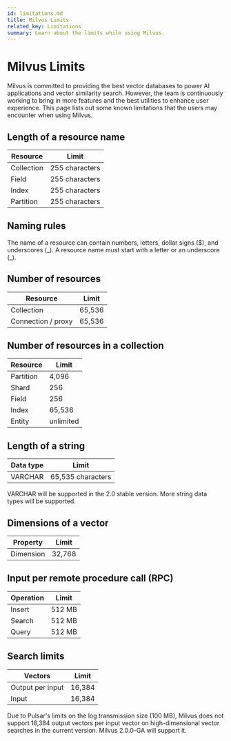 ```yaml
---
id: limitations.md
title: Milvus Limits
related_key: Limitations
summary: Learn about the limits while using Milvus.
---
```

# Milvus Limits

Milvus is committed to providing the best vector databases to power AI applications and vector similarity search. However, the team is continuously working to bring in more features and the best utilities to enhance user experience. This page lists out some known limitations that the users may encounter when using Milvus.

## Length of a resource name

| Resource      | Limit  |
| ----------- | ----------- |
| Collection      | 255 characters      |
| Field   | 255 characters        |
| Index   | 255 characters       |
| Partition   | 255  characters      |

## Naming rules

The name of a resource can contain numbers, letters, dollar signs ($), and underscores (\_). A resource name must start with a letter or an underscore (_).

## Number of resources

| Resource      | Limit |
| ----------- | ----------- |
| Collection     | 65,536       |
| Connection / proxy   | 65,536        |

## Number of resources in a collection

| Resource     | Limit|
| ----------- | ----------- |
| Partition      | 4,096       |
| Shard   | 256        |
| Field   | 256        |
| Index   | 65,536        |
| Entity   | unlimited        |

## Length of a string 
| Data type      | Limit  |
| ----------- | ----------- |
| VARCHAR      | 65,535 characters       |

<div class="alert note">
VARCHAR will be supported in the 2.0 stable version. More string data types will be supported.
</div>


## Dimensions of a vector
| Property      | Limit |
| ----------- | ----------- |
| Dimension      | 32,768       |

## Input per remote procedure call (RPC)
| Operation      | Limit |
| ----------- | ----------- |
| Insert      | 512 MB    |
| Search   | 512 MB     |
| Query   | 512 MB      |

## Search limits
| Vectors      | Limit |
| ----------- | ----------- |
| Output per input    | 16,384       |
| Input    | 16,384       |

<div class="alert note">
Due to Pulsar's limits on the log transmission size (100 MB), Milvus does not support 16,384 output vectors per input vector on high-dimensional vector searches in the current version. Milvus 2.0.0-GA will support it.
</div>
